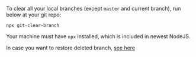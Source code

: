 To clear all your local branches (except `master` and current branch), run below at your git repo:

```
npx git-clear-branch
```

Your machine must have `npx` installed, which is included in newest NodeJS.

In case you want to restore deleted branch, [see here](https://confluence.atlassian.com/bbkb/how-to-restore-a-deleted-branch-765757540.html)

